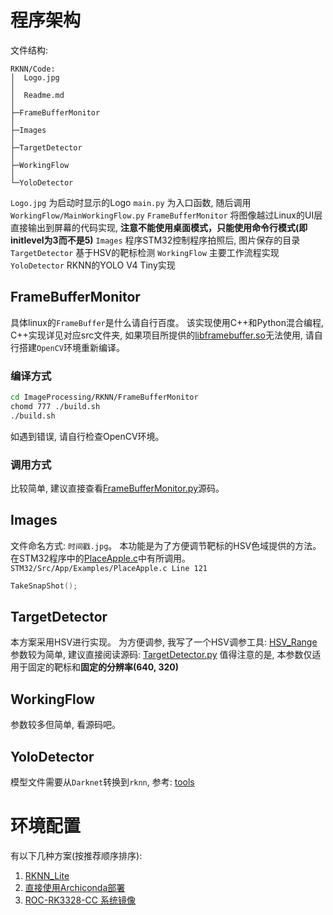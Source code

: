 # 程序架构
文件结构: 
```
RKNN/Code:
│  Logo.jpg
│  
│  Readme.md
│
├─FrameBufferMonitor
│
├─Images
│
├─TargetDetector
│
├─WorkingFlow
│
└─YoloDetector
```

`Logo.jpg`           为启动时显示的Logo
`main.py`            为入口函数, 随后调用`WorkingFlow/MainWorkingFlow.py`
`FrameBufferMonitor` 将图像越过Linux的UI层直接输出到屏幕的代码实现, **注意不能使用桌面模式，只能使用命令行模式(即initlevel为3而不是5)**
`Images`             程序STM32控制程序拍照后, 图片保存的目录
`TargetDetector`     基于HSV的靶标检测
`WorkingFlow`        主要工作流程实现
`YoloDetector`       RKNN的YOLO V4 Tiny实现

## FrameBufferMonitor
具体linux的`FrameBuffer`是什么请自行百度。
该实现使用C++和Python混合编程, C++实现详见对应src文件夹, 如果项目所提供的[libframebuffer.so](ImageProcessing\RKNN\FrameBufferMonitor\lib)无法使用, 请自行搭建`OpenCV`环境重新编译。
### 编译方式
```Bash
cd ImageProcessing/RKNN/FrameBufferMonitor
chomd 777 ./build.sh
./build.sh
```
如遇到错误, 请自行检查OpenCV环境。

### 调用方式
比较简单, 建议直接查看[FrameBufferMonitor.py](/ImageProcessing/RKNN/FrameBufferMonitor/FrameBufferMonitor.py)源码。

## Images
文件命名方式: `时间戳.jpg`。
本功能是为了方便调节靶标的HSV色域提供的方法。
在STM32程序中的[PlaceApple.c](STM32/Src/App/Examples/PlaceApple.c)中有所调用。
`STM32/Src/App/Examples/PlaceApple.c Line 121`
```C
TakeSnapShot();
```

## TargetDetector
本方案采用HSV进行实现。
为方便调参, 我写了一个HSV调参工具: [HSV_Range](https://github.com/h13-0/HSV-Range)
参数较为简单, 建议直接阅读源码: [TargetDetector.py](/ImageProcessing/RKNN/TargetDetector/TargetDetector.py)
值得注意的是, 本参数仅适用于固定的靶标和**固定的分辨率(640, 320)**

## WorkingFlow
参数较多但简单, 看源码吧。

## YoloDetector
模型文件需要从`Darknet`转换到`rknn`, 参考: [tools](/ImageProcessing/YoloV4Tiny/tools/Readme.md)

# 环境配置
有以下几种方案(按推荐顺序排序):
1. [RKNN_Lite](https://github.com/rockchip-linux/rknn-toolkit/tree/master/rknn-toolkit-lite/packages)
2. [直接使用Archiconda部署](/ImageProcessing/RKNN/Environment/RK3328_env/Readme.md)
3. [ROC-RK3328-CC 系统镜像]()